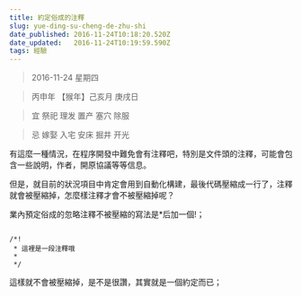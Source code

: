 ```yaml
---
title: 約定俗成的注釋
slug: yue-ding-su-cheng-de-zhu-shi
date_published: 2016-11-24T10:18:20.520Z
date_updated:   2016-11-24T10:19:59.590Z
tags: 經驗
---
```


> 2016-11-24 星期四 

> 丙申年 【猴年】己亥月 庚戌日

> 宜 祭祀 理发 置产 塞穴 除服

> 忌 嫁娶 入宅 安床 掘井 开光
 
有這麼一種情況，在程序開發中難免會有注釋吧，特別是文件頭的注釋，可能會包含一些說明，作者，開原協議等等信息。

但是，就目前的狀況項目中肯定會用到自動化構建，最後代碼壓縮成一行了，注釋就會被壓縮掉，怎麼樣注釋才會不被壓縮掉呢？

業內預定俗成的忽略注釋不被壓縮的寫法是*后加一個!；

```

/*!
 * 這裡是一段注釋哦
 *
 */
```
這樣就不會被壓縮掉，是不是很讚，其實就是一個約定而已；
